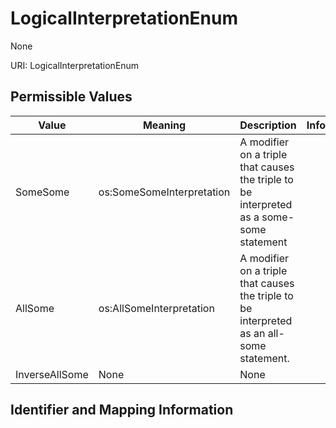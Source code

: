 # LogicalInterpretationEnum

None

URI: LogicalInterpretationEnum

## Permissible Values

| Value | Meaning | Description | Info |
| --- | --- | --- | --- |
| SomeSome | os:SomeSomeInterpretation | A modifier on a triple that causes the triple to be interpreted as a some-some statement | |
| AllSome | os:AllSomeInterpretation | A modifier on a triple that causes the triple to be interpreted as an all-some statement. | |
| InverseAllSome | None | None | |


## Identifier and Mapping Information






